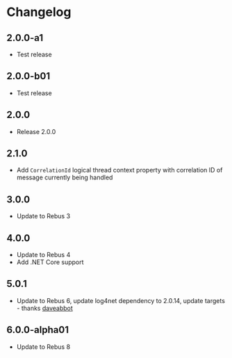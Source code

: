 # Changelog

## 2.0.0-a1
* Test release

## 2.0.0-b01
* Test release

## 2.0.0
* Release 2.0.0

## 2.1.0
* Add `CorrelationId` logical thread context property with correlation ID of message currently being handled

## 3.0.0
* Update to Rebus 3

## 4.0.0
* Update to Rebus 4
* Add .NET Core support

## 5.0.1
* Update to Rebus 6, update log4net dependency to 2.0.14, update targets - thanks [daveabbot]

## 6.0.0-alpha01
* Update to Rebus 8

[daveabbot]: https://github.com/daveabbot